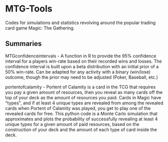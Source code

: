 # MTG-Tools
Codes for simulations and statistics revolving around the popular trading card game Magic: The Gathering.

Summaries
---

MTGconfidenceintervals - A function in R to provide the 95% confidence interval for a players win-rate based on their recorded wins and losses. The confidence interval is built upon a beta distribution with an initial prior of a 50% win-rate. Can be adapted for any activity with a binary (win/lose) outcome, though the prior may need to be adjusted (Poker, Baseball, etc.)

portentofcalamity - Portent of Calamity is a card in the TCG that requires you pay a given amount of resources, then you reveal as many cards off the top of your deck as the amount of resources you paid. Cards in Magic have "types", and if at least 4 unique types are revealed from among the revealed cards when Portent of Calamity was played, you get to play one of the revealed cards for free. This python code is a Monte Carlo simulation that approximates and plots the probability of successfully revealing at least 4 unique types for a given amount of paid resources, based on the construction of your deck and the amount of each type of card inside the deck.
